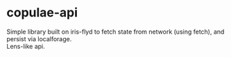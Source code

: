 # copulae-api
Simple library built on iris-flyd to fetch state from network (using fetch), and persist via localforage.  
Lens-like api.
